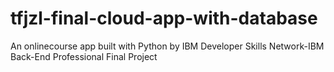 # tfjzl-final-cloud-app-with-database
An onlinecourse app built with Python by IBM Developer Skills Network-IBM Back-End Professional Final Project
